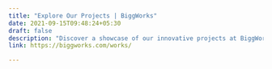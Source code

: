 ```yaml
---
title: "Explore Our Projects | BiggWorks"
date: 2021-09-15T09:48:24+05:30
draft: false
description: "Discover a showcase of our innovative projects at BiggWorks. Explore how we leverage technology to solve complex challenges and deliver exceptional results for our clients."
link: https://biggworks.com/works/

---
```


